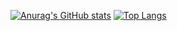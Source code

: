 [![Anurag's GitHub stats](https://github-readme-stats.vercel.app/api?username=CatSoup1&bg_color=24273a&text_color=cad3f5&icon_color=c6a0f6&title_color=8bd5ca&show_icons=true&include_all_commits=true&show_icons=true)](https://github.com/anuraghazra/github-readme-stats)
[![Top Langs](https://github-readme-stats.vercel.app/api/top-langs/?username=CatSoup1&layout=compact&bg_color=24273a&text_color=cad3f5&icon_color=c6a0f6&title_color=8bd5ca)](https://github.com/anuraghazra/github-readme-stats)
